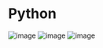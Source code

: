 # Python
![image](https://github.com/user-attachments/assets/6fdffff1-ee21-44b5-bfd7-5a6f7c5c40f0)
![image](https://github.com/user-attachments/assets/1778097c-0f2d-428f-99a4-b1370baceec4)
![image](https://github.com/user-attachments/assets/bae46a8d-9fba-4a88-b1ed-cf9b827d0f9d)
